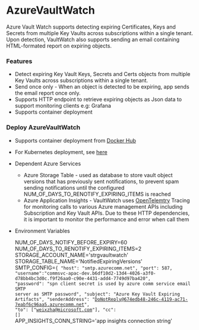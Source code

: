 # AzureVaultWatch  

Azure Vault Watch supports detecting expiring Certificates, Keys and Secrets from multiple Key Vaults across subscriptions within a single tenant.  
Upon detection, VaultWatch also supports sending an email containing HTML-formated report on expiring objects.  

### Features 
* Detect expiring Key Vault Keys, Secrets and Certs objects from multiple Key Vaults across subscriptions within a single tenant. 
* Send once only - When an object is detected to be expiring, app sends the email report once only.
* Supports HTTP endpoint to retrieve expiring objects as Json data to support monitoring clients e.g: Grafana
* Supports container deployment

### Deploy AzureVaultWatch  

* Supports container deployment from [Docker Hub](https://hub.docker.com/r/wxzd/azurevaultwatch)
* For Kubernetes deployment, see [here](https://github.com/weixian-zhang/AzureVaultWatch/tree/main/infra-as-code/kubernetes)
* Dependent Azure Services
  * Azure Storage Table - used as database to store vault object versions that has previously sent notifications, to prevent spam sending notifications until the configured NUM_OF_DAYS_TO_RENOTIFY_EXPIRING_ITEMS is reached
  *  Azure Application Insights - VaultWatch uses [OpenTelemtry](https://learn.microsoft.com/en-us/azure/azure-monitor/app/opentelemetry-enable?tabs=aspnetcore) Tracing for monitoring calls to various Azure management APIs including Subscription and Key Vault APIs. Due to these HTTP dependencies, it is important to monitor the performance and error when call them
* Environment Variables
  
  NUM_OF_DAYS_NOTIFY_BEFORE_EXPIRY=60    
  NUM_OF_DAYS_TO_RENOTIFY_EXPIRING_ITEMS=2  
  STORAGE_ACCOUNT_NAME='strgvaultwatch'  
  STORAGE_TABLE_NAME='NotifiedExpiringVersions'  
  SMTP_CONFIG=<code>{
    "host": "smtp.azurecomm.net",
    "port": 587,
    "username":"commsvc-apac-dev.b6df10d2-13d4-4026-a3f0-d78bb4bc3d0c.f9f26aa0-c90e-4431-add4-7749d97ba420",
    "password": "spn client secret is used by azure comm service email SMTP server as SMTP password",
    "subject": "Azure Key Vault Expiring Artifacts",
    "senderAddress": "DoNotReply@674edb48-246c-4119-ac71-7eabf6c96aa5.azurecomm.net",
    "to": ["weixzha@microsoft.com"],
    "cc": []
  </code>  
  APP_INSIGHTS_CONN_STRING='app insights connection string'
